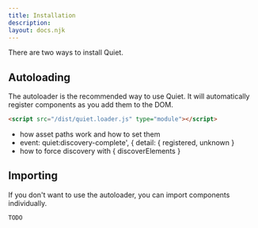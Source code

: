 ```yaml
---
title: Installation
description:
layout: docs.njk
---
```


There are two ways to install Quiet.

## Autoloading

The autoloader is the recommended way to use Quiet. It will automatically register components as you add them to the DOM.

```html
<script src="/dist/quiet.loader.js" type="module"></script>
```

- how asset paths work and how to set them
- event: quiet:discovery-complete', { detail: { registered, unknown }
- how to force discovery with { discoverElements }

## Importing

If you don't want to use the autoloader, you can import components individually.

```html
TODO
```
